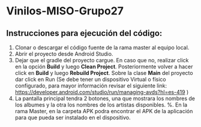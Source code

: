 # Vinilos-MISO-Grupo27

## Instrucciones para ejecución del código:

1. Clonar o descargar el código fuente de la rama master al equipo local.
2. Abrir el proyecto desde Android Studio.
3. Dejar que el gradle del proyecto cargue. En caso que no, realizar click en la opción <b>Build</b> y luego <b>Clean Project</b>. Posteriormente volver a hacer click en <b>Build</b> y luego <b>Rebuild Project</b>.
Sobre la clase <b>Main</b> del proyecto dar click en Run (Se debe tener un dispositivo Virtual o físico configurado, para mayor información revisar el siguiente link: https://developer.android.com/studio/run/managing-avds?hl=es-419 )
4. La pantalla principal tendra 2 botones, una que mostrara los nombres de los albumes y la otra los nombres de los artistas disponibles.
%. En la rama Master, en la carpeta APK podra encontrar el APK de la aplicación para que pueda ser instalado en el dispositivo.
